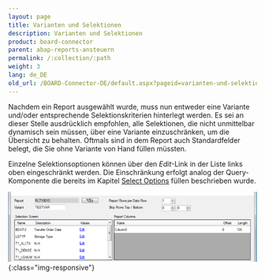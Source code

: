 ```yaml
---
layout: page
title: Varianten und Selektionen
description: Varianten und Selektionen
product: board-connector
parent: abap-reports-ansteuern
permalink: /:collection/:path
weight: 3
lang: de_DE
old_url: /BOARD-Connector-DE/default.aspx?pageid=varianten-und-selektionen
---
```


Nachdem ein Report ausgewählt wurde, muss nun entweder eine Variante und/oder entsprechende Selektionskriterien hinterlegt werden. Es sei an dieser Stelle ausdrücklich empfohlen, alle Selektionen, die nicht unmittelbar dynamisch sein müssen, über eine Variante einzuschränken, um die Übersicht zu behalten. Oftmals sind in dem Report auch Standardfelder belegt, die Sie ohne Variante von Hand füllen müssten.

Einzelne Selektionsoptionen können über den *Edit*-Link in der Liste links oben eingeschränkt werden. Die Einschränkung erfolgt analog der Query-Komponente die bereits im Kapitel [Select Options]() füllen  beschrieben wurde. 

![Report-Variants](/img/content/Report-Variants.png){:class="img-responsive"}
